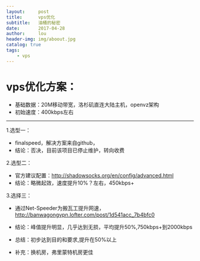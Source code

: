 ```yaml
---
layout:     post
title:      vps优化
subtitle:   油桶的秘密
date:       2017-04-28
author:     lou
header-img: img/aboout.jpg
catalog: true
tags:
    - vps
---
```


# vps优化方案：
* 基础数据：20M移动带宽，洛杉矶直连大陆主机，openvz架构
* 初始速度：400kbps左右
-------------------------
1.选型一：
+ finalspeed，解决方案来自github，
+ 结论：否决，目前该项目已停止维护，转向收费

2.选型二：
+ 官方建议配置：http://shadowsocks.org/en/config/advanced.html
+ 结论：略微起效，速度提升10%？左右，450kbps+

3.选择三：
+ 通过Net-Speeder为搬瓦工提升网速，http://banwagongvpn.lofter.com/post/1d541acc_7b4bfc0
+ 结论：峰值提升明显，几乎达到无损，平均提升50%,750kbps+到2000kbps

+ 总结：初步达到目的和要求,提升在50%以上

+ 补充：换机房，弗里蒙特机房更佳